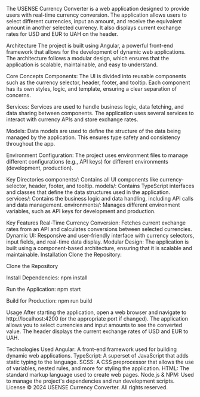 The USENSE Currency Converter is a web application designed to provide users with real-time currency conversion. The application allows users to select different currencies, input an amount, and receive the equivalent amount in another selected currency. It also displays current exchange rates for USD and EUR to UAH on the header.

Architecture
The project is built using Angular, a powerful front-end framework that allows for the development of dynamic web applications. The architecture follows a modular design, which ensures that the application is scalable, maintainable, and easy to understand.

Core Concepts
Components: The UI is divided into reusable components such as the currency selector, header, footer, and tooltip. Each component has its own styles, logic, and template, ensuring a clear separation of concerns.

Services: Services are used to handle business logic, data fetching, and data sharing between components. The application uses several services to interact with currency APIs and store exchange rates.

Models: Data models are used to define the structure of the data being managed by the application. This ensures type safety and consistency throughout the app.

Environment Configuration: The project uses environment files to manage different configurations (e.g., API keys) for different environments (development, production).

Key Directories
components/: Contains all UI components like currency-selector, header, footer, and tooltip.
models/: Contains TypeScript interfaces and classes that define the data structures used in the application.
services/: Contains the business logic and data handling, including API calls and data management.
environments/: Manages different environment variables, such as API keys for development and production.

Key Features
Real-Time Currency Conversion: Fetches current exchange rates from an API and calculates conversions between selected currencies.
Dynamic UI: Responsive and user-friendly interface with currency selectors, input fields, and real-time data display.
Modular Design: The application is built using a component-based architecture, ensuring that it is scalable and maintainable.
Installation
Clone the Repository:

Clone the Repository

Install Dependencies:
npm install

Run the Application:
npm start

Build for Production:
npm run build

Usage
After starting the application, open a web browser and navigate to http://localhost:4200 (or the appropriate port if changed). The application allows you to select currencies and input amounts to see the converted value. The header displays the current exchange rates of USD and EUR to UAH.

Technologies Used
Angular: A front-end framework used for building dynamic web applications.
TypeScript: A superset of JavaScript that adds static typing to the language.
SCSS: A CSS preprocessor that allows the use of variables, nested rules, and more for styling the application.
HTML: The standard markup language used to create web pages.
Node.js & NPM: Used to manage the project's dependencies and run development scripts.
License
© 2024 USENSE Currency Converter. All rights reserved.
